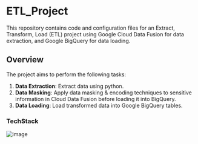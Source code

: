 # ETL_Project
This repository contains code and configuration files for an Extract, Transform, Load (ETL) project using Google Cloud Data Fusion for data extraction,  and Google BigQuery for data loading.

## Overview
The project aims to perform the following tasks:

1. **Data Extraction**: Extract data using python.
2. **Data Masking**: Apply data masking & encoding techniques to sensitive information in Cloud Data Fusion before loading it into BigQuery.
3. **Data Loading**: Load transformed data into Google BigQuery tables.

### TechStack

![image](https://imgur.com/a/rYZNJ6V.png)

